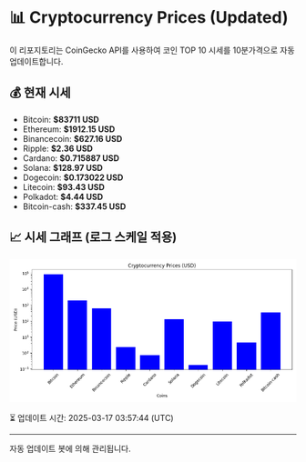 
# 📊 Cryptocurrency Prices (Updated)

이 리포지토리는 CoinGecko API를 사용하여 코인 TOP 10 시세를 10분가격으로 자동 업데이트합니다.

## 💰 현재 시세
- Bitcoin: **$83711 USD**
- Ethereum: **$1912.15 USD**
- Binancecoin: **$627.16 USD**
- Ripple: **$2.36 USD**
- Cardano: **$0.715887 USD**
- Solana: **$128.97 USD**
- Dogecoin: **$0.173022 USD**
- Litecoin: **$93.43 USD**
- Polkadot: **$4.44 USD**
- Bitcoin-cash: **$337.45 USD**

## 📈 시세 그래프 (로그 스케일 적용)
![Crypto Prices](crypto_prices.png)

⏳ 업데이트 시간: 2025-03-17 03:57:44 (UTC)

---
자동 업데이트 봇에 의해 관리됩니다.

